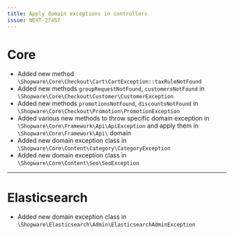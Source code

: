 ```yaml
---
title: Apply domain exceptions in controllers
issue: NEXT-27457
---
```

# Core
* Added new method `\Shopware\Core\Checkout\Cart\CartException::taxRuleNotFound`
* Added new methods `groupRequestNotFound`, `customersNotFound` in `\Shopware\Core\Checkout\Customer\CustomerException`
* Added new methods `promotionsNotFound`, `discountsNotFound` in `\Shopware\Core\Checkout\Promotion\PromotionException`
* Added various new methods to throw specific domain exception in `\Shopware\Core\Framework\Api\ApiException` and apply them in `\Shopware\Core\Framework\Api\` domain
* Added new domain exception class in `\Shopware\Core\Content\Category\CategoryException`
* Added new domain exception class in `\Shopware\Core\Content\Seo\SeoException`
___
# Elasticsearch
* Added new domain exception class in `\Shopware\Elasticsearch\Admin\ElasticsearchAdminException`
